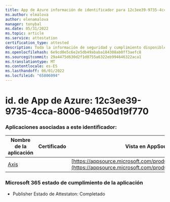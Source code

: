 ```yaml
---
title: App de Azure información de identificador para 12c3ee39-9735-4cca-8006-94650d19f770
ms.author: elmalova
author: elenamalova
manager: tonybal
ms.date: 05/31/2022
ms.topic: article
ms.service: attestation
certification_type: attested
description: Toda la información de seguridad y cumplimiento disponible para 12c3ee39-9735-4cca-8006-94650d19f770.
ms.openlocfilehash: 6e9cd0e5c6e2e5db49ababa184308ab0ff3aefc8
ms.sourcegitcommit: 29a4475d630d2f1d0755a6322eb994646322aca1
ms.translationtype: MT
ms.contentlocale: es-ES
ms.lasthandoff: 06/01/2022
ms.locfileid: "65806094"
---
```

# <a name="azure-app-id-12c3ee39-9735-4cca-8006-94650d19f770"></a>id. de App de Azure: 12c3ee39-9735-4cca-8006-94650d19f770


### <a name="apps-associated-with-this-id"></a>Aplicaciones asociadas a este identificador:
| **Nombre de la aplicación** | **Certificado** | **Vista en AppSource** |
|--------------|---------------|-----------------------|
| [Axis](../forward/WA200003932.md) |  | [https://appsource.microsoft.com/product/office/WA200003932](https://appsource.microsoft.com/product/office/WA200003932) |

### <a name="microsoft-365-app-compliance-status"></a>Microsoft 365 estado de cumplimiento de la aplicación
- Publisher Estado de Attestaton: Completado
